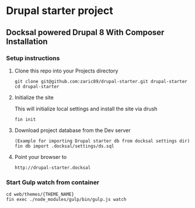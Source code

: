 # Drupal starter project
## Docksal powered Drupal 8 With Composer Installation


### Setup instructions

1. Clone this repo into your Projects directory

    ```
    git clone git@github.com:zaric89/drupal-starter.git drupal-starter
    cd drupal-starter
    ```

2. Initialize the site

    This will initialize local settings and install the site via drush

    ```
    fin init
    ```

3. Download project database from the Dev server

    ```
    (Example for importing Drupal starter db from docksal settings dir)
    fin db import .docksal/settings/ds.sql
    ```

4. Point your browser to

    ```
    http://drupal-starter.docksal
    ```

### Start Gulp watch from container

    cd web/themes/{THEME_NAME}
    fin exec ./node_modules/gulp/bin/gulp.js watch

